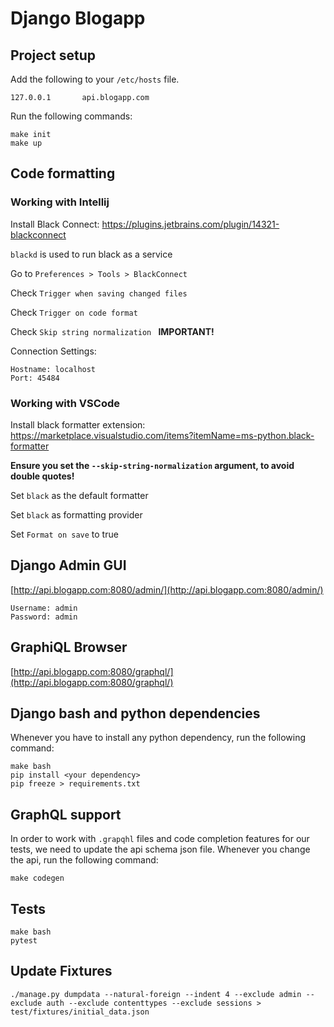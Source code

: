 # Django Blogapp

## Project setup

Add the following to your `/etc/hosts` file.

    127.0.0.1       api.blogapp.com

Run the following commands:

    make init
    make up


## Code formatting

### Working with Intellij
Install Black Connect: https://plugins.jetbrains.com/plugin/14321-blackconnect

`blackd` is used to run black as a service

Go to `Preferences > Tools > BlackConnect`

Check `Trigger when saving changed files`

Check `Trigger on code format`

Check `Skip string normalization `  **IMPORTANT!**

Connection Settings:

    Hostname: localhost
    Port: 45484


### Working with VSCode

Install black formatter extension: https://marketplace.visualstudio.com/items?itemName=ms-python.black-formatter

**Ensure you set the `--skip-string-normalization` argument, to avoid double quotes!**

Set `black` as the default formatter

Set `black` as formatting provider

Set `Format on save` to true

## Django Admin GUI
[http://api.blogapp.com:8080/admin/](http://api.blogapp.com:8080/admin/)
    
    Username: admin
    Password: admin

## GraphiQL Browser
[http://api.blogapp.com:8080/graphql/](http://api.blogapp.com:8080/graphql/)


## Django bash and python dependencies
Whenever you have to install any python dependency, run the following command:

    make bash
    pip install <your dependency>
    pip freeze > requirements.txt


## GraphQL support
In order to work with `.grapqhl` files and code completion features for our tests, we need to update the api schema json file.
Whenever you change the api, run the following command:

    make codegen


## Tests
    make bash
    pytest


## Update Fixtures

    ./manage.py dumpdata --natural-foreign --indent 4 --exclude admin --exclude auth --exclude contenttypes --exclude sessions > test/fixtures/initial_data.json